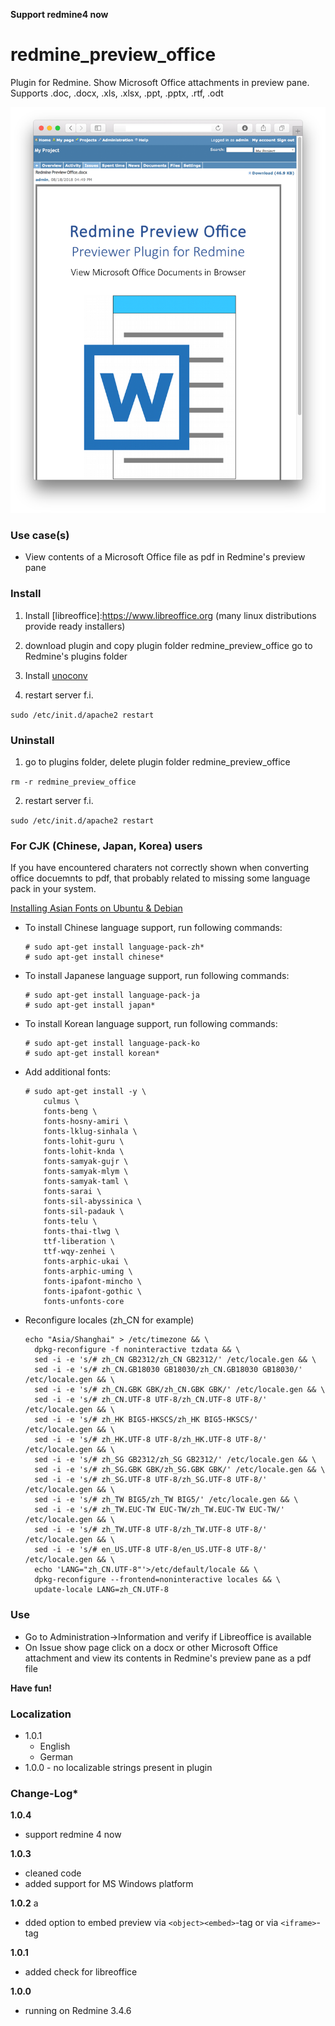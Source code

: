 **Support redmine4 now**

# redmine_preview_office

Plugin for Redmine. Show Microsoft Office attachments in preview pane. 
Supports .doc, .docx, .xls, .xlsx, .ppt, .pptx, .rtf, .odt

![PNG that represents a quick overview](/doc/Overview.png)

### Use case(s)

* View contents of a Microsoft Office file as pdf in Redmine's preview pane 

### Install

1. Install [libreoffice]:https://www.libreoffice.org (many linux distributions provide ready installers) 

2. download plugin and copy plugin folder redmine_preview_office go to Redmine's plugins folder 

3. Install [unoconv](https://github.com/unoconv/unoconv)

4. restart server f.i.  

`sudo /etc/init.d/apache2 restart`

### Uninstall

1. go to plugins folder, delete plugin folder redmine_preview_office

`rm -r redmine_preview_office`

2. restart server f.i. 

`sudo /etc/init.d/apache2 restart`

### For CJK (Chinese, Japan, Korea) users

If you have encountered charaters not correctly shown when converting office docuemnts to pdf, that probably related to missing some language pack in
your system.

[Installing Asian Fonts on Ubuntu & Debian](https://help.accusoft.com/PrizmDoc/v12.1/HTML/Installing_Asian_Fonts_on_Ubuntu_and_Debian.html)

* To install Chinese language support, run following commands:
  ```
  # sudo apt-get install language-pack-zh*
  # sudo apt-get install chinese*
  ```

* To install Japanese language support, run following commands:
  ```
  # sudo apt-get install language-pack-ja
  # sudo apt-get install japan*
  ```

* To install Korean language support, run following commands:
  ```
  # sudo apt-get install language-pack-ko
  # sudo apt-get install korean*
  ```

* Add additional fonts:
  ```
  # sudo apt-get install -y \
      culmus \
      fonts-beng \
      fonts-hosny-amiri \
      fonts-lklug-sinhala \
      fonts-lohit-guru \
      fonts-lohit-knda \
      fonts-samyak-gujr \
      fonts-samyak-mlym \
      fonts-samyak-taml \
      fonts-sarai \
      fonts-sil-abyssinica \
      fonts-sil-padauk \
      fonts-telu \
      fonts-thai-tlwg \
      ttf-liberation \
      ttf-wqy-zenhei \
      fonts-arphic-ukai \
      fonts-arphic-uming \
      fonts-ipafont-mincho \
      fonts-ipafont-gothic \
      fonts-unfonts-core
  ```

* Reconfigure locales (zh_CN for example)
  ```
  echo "Asia/Shanghai" > /etc/timezone && \
    dpkg-reconfigure -f noninteractive tzdata && \
    sed -i -e 's/# zh_CN GB2312/zh_CN GB2312/' /etc/locale.gen && \
    sed -i -e 's/# zh_CN.GB18030 GB18030/zh_CN.GB18030 GB18030/' /etc/locale.gen && \
    sed -i -e 's/# zh_CN.GBK GBK/zh_CN.GBK GBK/' /etc/locale.gen && \
    sed -i -e 's/# zh_CN.UTF-8 UTF-8/zh_CN.UTF-8 UTF-8/' /etc/locale.gen && \
    sed -i -e 's/# zh_HK BIG5-HKSCS/zh_HK BIG5-HKSCS/' /etc/locale.gen && \
    sed -i -e 's/# zh_HK.UTF-8 UTF-8/zh_HK.UTF-8 UTF-8/' /etc/locale.gen && \
    sed -i -e 's/# zh_SG GB2312/zh_SG GB2312/' /etc/locale.gen && \
    sed -i -e 's/# zh_SG.GBK GBK/zh_SG.GBK GBK/' /etc/locale.gen && \
    sed -i -e 's/# zh_SG.UTF-8 UTF-8/zh_SG.UTF-8 UTF-8/' /etc/locale.gen && \
    sed -i -e 's/# zh_TW BIG5/zh_TW BIG5/' /etc/locale.gen && \
    sed -i -e 's/# zh_TW.EUC-TW EUC-TW/zh_TW.EUC-TW EUC-TW/' /etc/locale.gen && \
    sed -i -e 's/# zh_TW.UTF-8 UTF-8/zh_TW.UTF-8 UTF-8/' /etc/locale.gen && \
    sed -i -e 's/# en_US.UTF-8 UTF-8/en_US.UTF-8 UTF-8/' /etc/locale.gen && \
    echo 'LANG="zh_CN.UTF-8"'>/etc/default/locale && \
    dpkg-reconfigure --frontend=noninteractive locales && \
    update-locale LANG=zh_CN.UTF-8
  ```

### Use

* Go to Administration->Information and verify if Libreoffice is available
* On Issue show page click on a docx or other Microsoft Office attachment and view its contents in Redmine's preview pane as a pdf file

**Have fun!**

### Localization

* 1.0.1 
  - English
  - German
* 1.0.0 - no localizable strings present in plugin

### Change-Log* 

**1.0.4**
  - support redmine 4 now

**1.0.3** 
  - cleaned code
  - added support for MS Windows platform

**1.0.2** a
  - dded option to embed preview via `<object><embed>`-tag or via `<iframe>`-tag

**1.0.1** 
  - added check for libreoffice

**1.0.0** 
  - running on Redmine 3.4.6 
